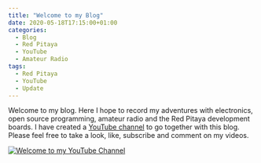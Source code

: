 ```yaml
---
title: "Welcome to my Blog"
date: 2020-05-18T17:15:00+01:00
categories:
  - Blog
  - Red Pitaya
  - YouTube
  - Amateur Radio
tags:
  - Red Pitaya
  - YouTube
  - Update
---
```


Welcome to my blog. Here I hope to record my adventures with electronics, open source programming, amateur radio and the Red Pitaya development boards.
I have created a [YouTube channel](https://www.youtube.com/channel/UCgw-p_E2i3nQuJ85uvOskqA) to go together with this blog. Please feel free to take a look, like, subscribe and comment on my videos.

[![Welcome to my YouTube Channel](http://img.youtube.com/vi/jLfoiPJWwjQ/0.jpg)](http://www.youtube.com/watch?v=jLfoiPJWwjQ "Channel Introduction")
